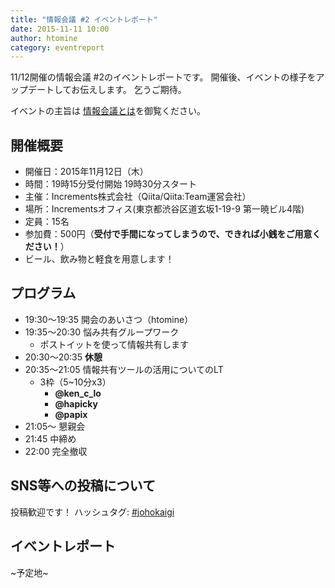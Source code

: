 ```yaml
---
title: "情報会議 #2 イベントレポート"
date: 2015-11-11 10:00
author: htomine
category: eventreport
---
```


11/12開催の情報会議 #2のイベントレポートです。
開催後、イベントの様子をアップデートしてお伝えします。
乞うご期待。

イベントの主旨は [情報会議とは](http://johokaigi.org/)を御覧ください。

## 開催概要

- 開催日：2015年11月12日（木）
- 時間：19時15分受付開始 19時30分スタート
- 主催：Increments株式会社（Qiita/Qiita:Team運営会社）
- 場所：Incrementsオフィス(東京都渋谷区道玄坂1-19-9 第一暁ビル4階)
- 定員：15名
- 参加費：500円（**受付で手間になってしまうので、できれば小銭をご用意ください！**）
- ビール、飲み物と軽食を用意します！

## プログラム

- 19:30〜19:35 開会のあいさつ（htomine）
- 19:35〜20:30 悩み共有グループワーク
    - ポストイットを使って情報共有します
- 20:30〜20:35 **休憩**
- 20:35〜21:05 情報共有ツールの活用についてのLT
    - 3枠（5~10分x3）
        - **@ken_c_lo**
        - **@hapicky**
        - **@papix**
- 21:05〜 懇親会
- 21:45 中締め
- 22:00 完全撤収

## SNS等への投稿について
投稿歓迎です！
ハッシュタグ: [#johokaigi](https://twitter.com/hashtag/johokaigi)

## イベントレポート

~予定地~

